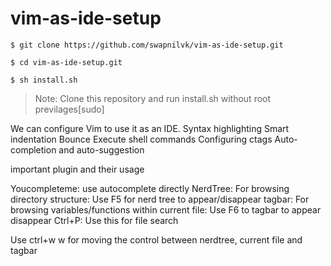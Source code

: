 # vim-as-ide-setup
`$ git clone https://github.com/swapnilvk/vim-as-ide-setup.git`

`$ cd vim-as-ide-setup.git`

`$ sh install.sh`

>Note: Clone this repository and run install.sh without root previlages[sudo]

We can configure Vim to use it as an IDE.
    Syntax highlighting
    Smart indentation
    Bounce
    Execute shell commands
    Configuring ctags
    Auto-completion and auto-suggestion

important plugin and their usage

Youcompleteme: use autocomplete directly
NerdTree: For browsing directory structure: Use F5 for nerd tree to appear/disappear
tagbar: For browsing variables/functions within current file: Use F6 to tagbar to appear disappear
Ctrl+P: Use this for file search

Use ctrl+w w for moving the control between nerdtree, current file and tagbar

